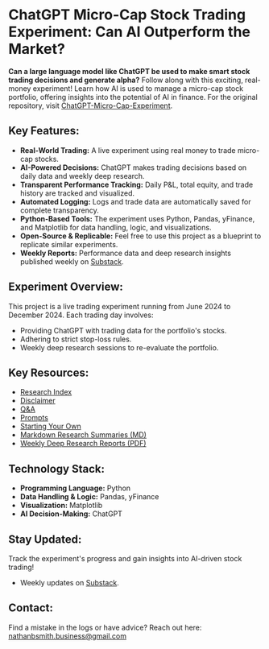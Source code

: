 # ChatGPT Micro-Cap Stock Trading Experiment: Can AI Outperform the Market?

**Can a large language model like ChatGPT be used to make smart stock trading decisions and generate alpha?** Follow along with this exciting, real-money experiment! Learn how AI is used to manage a micro-cap stock portfolio, offering insights into the potential of AI in finance. For the original repository, visit [ChatGPT-Micro-Cap-Experiment](https://github.com/LuckyOne7777/ChatGPT-Micro-Cap-Experiment).

## Key Features:

*   **Real-World Trading:** A live experiment using real money to trade micro-cap stocks.
*   **AI-Powered Decisions:** ChatGPT makes trading decisions based on daily data and weekly deep research.
*   **Transparent Performance Tracking:** Daily P&L, total equity, and trade history are tracked and visualized.
*   **Automated Logging:**  Logs and trade data are automatically saved for complete transparency.
*   **Python-Based Tools:** The experiment uses Python, Pandas, yFinance, and Matplotlib for data handling, logic, and visualizations.
*   **Open-Source & Replicable:**  Feel free to use this project as a blueprint to replicate similar experiments.
*   **Weekly Reports:** Performance data and deep research insights published weekly on [Substack](https://nathanbsmith729.substack.com).

## Experiment Overview:

This project is a live trading experiment running from June 2024 to December 2024.  Each trading day involves:

*   Providing ChatGPT with trading data for the portfolio's stocks.
*   Adhering to strict stop-loss rules.
*   Weekly deep research sessions to re-evaluate the portfolio.

## Key Resources:

*   [Research Index](https://github.com/LuckyOne7777/ChatGPT-Micro-Cap-Experiment/blob/main/Experiment%20Details/Deep%20Research%20Index.md)
*   [Disclaimer](https://github.com/LuckyOne7777/ChatGPT-Micro-Cap-Experiment/blob/main/Experiment%20Details/Disclaimer.md)
*   [Q&A](https://github.com/LuckyOne7777/ChatGPT-Micro-Cap-Experiment/blob/main/Experiment%20Details/Q%26A.md)
*   [Prompts](https://github.com/LuckyOne7777/ChatGPT-Micro-Cap-Experiment/blob/main/Experiment%20Details/Prompts.md)
*   [Starting Your Own](https://github.com/LuckyOne7777/ChatGPT-Micro-Cap-Experiment/blob/main/Start%20Your%20Own/README.md)
*   [Markdown Research Summaries (MD)](https://github.com/LuckyOne7777/ChatGPT-Micro-Cap-Experiment/tree/main/Weekly%20Deep%20Research%20(MD))
*   [Weekly Deep Research Reports (PDF)](https://github.com/LuckyOne7777/ChatGPT-Micro-Cap-Experiment/tree/main/Weekly%20Deep%20Research%20(PDF))

## Technology Stack:

*   **Programming Language:** Python
*   **Data Handling & Logic:** Pandas, yFinance
*   **Visualization:** Matplotlib
*   **AI Decision-Making:** ChatGPT

## Stay Updated:

Track the experiment's progress and gain insights into AI-driven stock trading!
*   Weekly updates on [Substack](https://substack.com/@nathanbsmith?utm_source=edit-profile-page).

## Contact:

Find a mistake in the logs or have advice? Reach out here: nathanbsmith.business@gmail.com